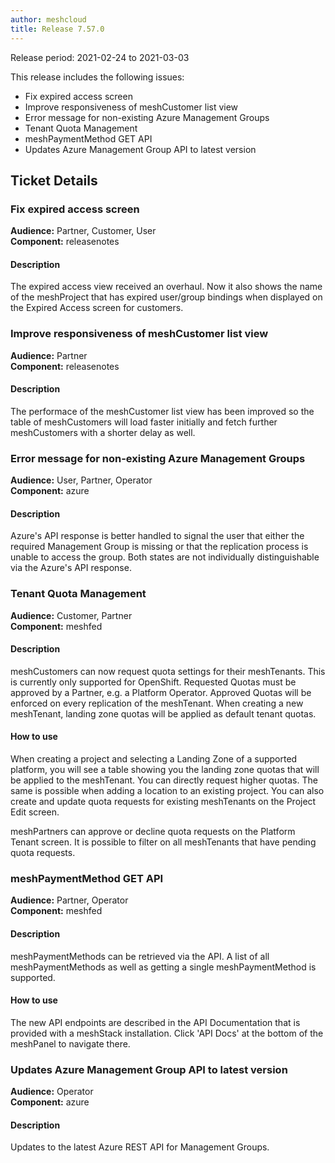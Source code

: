 ```yaml
---
author: meshcloud
title: Release 7.57.0
---
```


Release period: 2021-02-24 to 2021-03-03

This release includes the following issues:
* Fix expired access screen
* Improve responsiveness of meshCustomer list view
* Error message for non-existing Azure Management Groups
* Tenant Quota Management
* meshPaymentMethod GET API
* Updates Azure Management Group API to latest version
<!--truncate-->

## Ticket Details
### Fix expired access screen
**Audience:** Partner, Customer, User<br>**Component:** releasenotes


#### Description
The expired access view received an overhaul. Now it also shows the name of the meshProject that
has expired user/group bindings when displayed on the Expired Access screen for customers.

### Improve responsiveness of meshCustomer list view
**Audience:** Partner<br>**Component:** releasenotes


#### Description
The performace of the meshCustomer list view has been improved so
the table of meshCustomers will load faster initially and fetch
further meshCustomers with a shorter delay as well.

### Error message for non-existing Azure Management Groups
**Audience:** User, Partner, Operator<br>**Component:** azure


#### Description
Azure's API response is better handled to signal the user that either the required Management Group is
missing or that the replication process is unable to access the group. Both states are not 
individually distinguishable via the Azure's API response.

### Tenant Quota Management
**Audience:** Customer, Partner<br>**Component:** meshfed


#### Description
meshCustomers can now request quota settings for their meshTenants. This is currently only supported for OpenShift.
Requested Quotas must be approved by a Partner, e.g. a Platform Operator. Approved Quotas will be enforced on every
replication of the meshTenant. When creating a new meshTenant, landing zone quotas will be applied as default tenant quotas.

#### How to use
When creating a project and selecting a Landing Zone of a supported platform, you will see a table showing you the landing
zone quotas that will be applied to the meshTenant. You can directly request higher quotas. The same is possible when
adding a location to an existing project. You can also create and update quota requests for existing meshTenants 
on the Project Edit screen.

meshPartners can approve or decline quota requests on the Platform Tenant screen. It is possible to filter on all meshTenants that
have pending quota requests.

### meshPaymentMethod GET API
**Audience:** Partner, Operator<br>**Component:** meshfed


#### Description
meshPaymentMethods can be retrieved via the API. A list of all meshPaymentMethods as well as getting a single
meshPaymentMethod is supported.

#### How to use
The new API endpoints are described in the API Documentation that is provided with a meshStack installation.
Click 'API Docs' at the bottom of the meshPanel to navigate there.

### Updates Azure Management Group API to latest version
**Audience:** Operator<br>**Component:** azure


#### Description
Updates to the latest Azure REST API for Management Groups.

